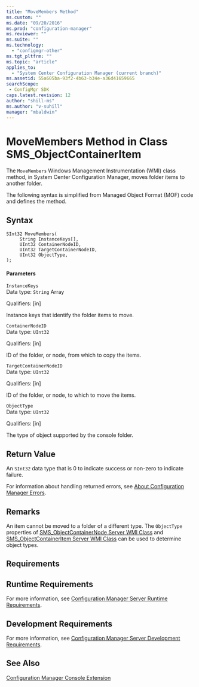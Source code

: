 ```yaml
---
title: "MoveMembers Method"
ms.custom: ""
ms.date: "09/20/2016"
ms.prod: "configuration-manager"
ms.reviewer: ""
ms.suite: ""
ms.technology:
  - "configmgr-other"
ms.tgt_pltfrm: ""
ms.topic: "article"
applies_to:
  - "System Center Configuration Manager (current branch)"
ms.assetid: 55a605ba-93f2-4b63-b34e-a36d41659665searchScope: - ConfigMgr SDK
caps.latest.revision: 12
author: "shill-ms"
ms.author: "v-suhill"
manager: "mbaldwin"
---
```

# MoveMembers Method in Class SMS_ObjectContainerItem
The `MoveMembers` Windows Management Instrumentation (WMI) class method, in System Center Configuration Manager, moves folder items to another folder.  

 The following syntax is simplified from Managed Object Format (MOF) code and defines the method.  

## Syntax  

```  
SInt32 MoveMembers(  
     String InstanceKeys[],  
     UInt32 ContainerNodeID,   
     UInt32 TargetContainerNodeID,   
     UInt32 ObjectType,  
);  
```  

#### Parameters  
 `InstanceKeys`  
 Data type: `String` Array  

 Qualifiers: [in]  

 Instance keys that identify the folder items to move.  

 `ContainerNodeID`  
 Data type: `UInt32`  

 Qualifiers: [in]  

 ID of the folder, or node, from which to copy the items.  

 `TargetContainerNodeID`  
 Data type: `UInt32`  

 Qualifiers: [in]  

 ID of the folder, or node, to which to move the items.  

 `ObjectType`  
 Data type: `UInt32`  

 Qualifiers: [in]  

 The type of object supported by the console folder.  

## Return Value  
 An `SInt32` data type that is 0 to indicate success or non-zero to indicate failure.  

 For information about handling returned errors, see [About Configuration Manager Errors](../../../../../develop/core/understand/about-configuration-manager-errors.md).  

## Remarks  
 An item cannot be moved to a folder of a different type. The `ObjectType` properties of [SMS_ObjectContainerNode Server WMI Class](../../../../../develop/reference/core/servers/console/sms_objectcontainernode-server-wmi-class.md) and [SMS_ObjectContainerItem Server WMI Class](../../../../../develop/reference/core/servers/console/sms_objectcontaineritem-server-wmi-class.md) can be used to determine object types.  

## Requirements  

## Runtime Requirements  
 For more information, see [Configuration Manager Server Runtime Requirements](../../../../../develop/core/reqs/server-runtime-requirements.md).  

## Development Requirements  
 For more information, see [Configuration Manager Server Development Requirements](../../../../../develop/core/reqs/server-development-requirements.md).  

## See Also  
 [Configuration Manager Console Extension](../../../../../develop/reference/core/servers/console/console-extension-server-wmi-classes.md)
